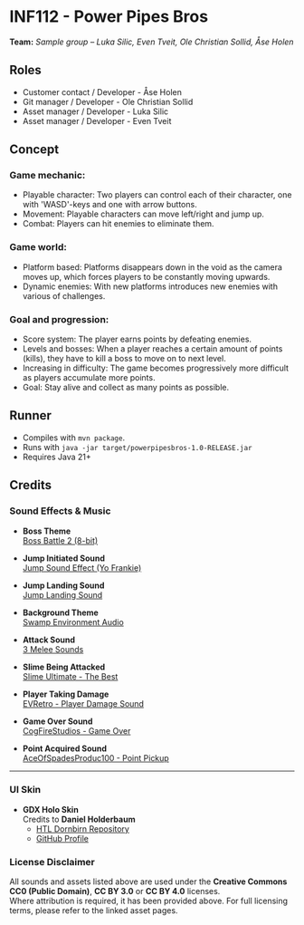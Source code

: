 # INF112 - Power Pipes Bros
**Team:** *Sample group* – *Luka Silic, Even Tveit, Ole Christian Sollid, Åse Holen*

## Roles
- Customer contact / Developer - Åse Holen
- Git manager / Developer - Ole Christian Sollid
- Asset manager / Developer - Luka Silic
- Asset manager / Developer - Even Tveit

## Concept

### Game mechanic:
- Playable character: Two players can control each of their character, one with 'WASD'-keys and one with arrow buttons.
- Movement: Playable characters can move left/right and jump up.
- Combat: Players can hit enemies to eliminate them.

### Game world:
- Platform based: Platforms disappears down in the void as the camera moves up, which forces players to be constantly moving upwards.
- Dynamic enemies: With new platforms introduces new enemies with various of challenges.

### Goal and progression:
- Score system: The player earns points by defeating enemies.
- Levels and bosses: When a player reaches a certain amount of points (kills), they have to kill a boss to move on to next level.
- Increasing in difficulty: The game becomes progressively more difficult as players accumulate more points.
- Goal: Stay alive and collect as many points as possible.

## Runner
* Compiles with `mvn package`.
* Runs with `java -jar target/powerpipesbros-1.0-RELEASE.jar`
* Requires Java 21+

## Credits

### Sound Effects & Music


- **Boss Theme**  
  [Boss Battle 2 (8-bit)](https://opengameart.org/content/boss-battle-2-8-bit)

- **Jump Initiated Sound**  
  [Jump Sound Effect (Yo Frankie)](https://opengameart.org/content/jump-sound-effect-yo-frankie)

- **Jump Landing Sound**  
  [Jump Landing Sound](https://opengameart.org/content/jump-landing-sound)

- **Background Theme**  
  [Swamp Environment Audio](https://opengameart.org/content/swamp-environment-audio)

- **Attack Sound**  
  [3 Melee Sounds](https://opengameart.org/content/3-melee-sounds)

- **Slime Being Attacked**  
  [Slime Ultimate - The Best](https://opengameart.org/content/slime-ultimate-the-best)

- **Player Taking Damage**  
  [EVRetro - Player Damage Sound](https://freesound.org/people/EVRetro/sounds/501104/)

- **Game Over Sound**  
  [CogFireStudios - Game Over](https://freesound.org/people/CogFireStudios/sounds/676811/)

- **Point Acquired Sound**  
  [AceOfSpadesProduc100 - Point Pickup](https://freesound.org/people/AceOfSpadesProduc100/sounds/341695/)

---

### UI Skin

- **GDX Holo Skin**  
  Credits to **Daniel Holderbaum**  
  - [HTL Dornbirn Repository](https://git.it-bi.htldornbirn.vol.at/mschwaer/libgdx_diverse/-/tree/5c609168e3eed3cc684a79e6548104fed66f4ce7/android/assets/skin/gdx-holo)  
  - [GitHub Profile](https://github.com/nooone)


### License Disclaimer

All sounds and assets listed above are used under the **Creative Commons CC0 (Public Domain)**, **CC BY 3.0** or **CC BY 4.0** licenses.  
Where attribution is required, it has been provided above. For full licensing terms, please refer to the linked asset pages.